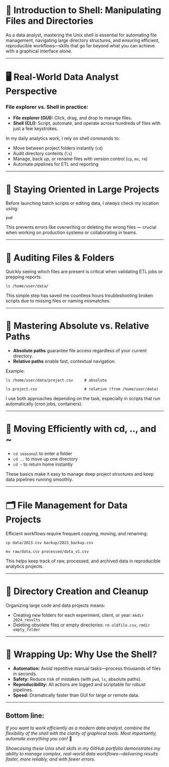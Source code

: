 # 🐚 Introduction to Shell: Manipulating Files and Directories

As a data analyst, mastering the Unix shell is essential for automating file management, navigating large directory structures, and ensuring efficient, reproducible workflows—skills that go far beyond what you can achieve with a graphical interface alone.

---

# 🖥️ Real-World Data Analyst Perspective
### File explorer vs. Shell in practice:
  * **File explorer (GUI):** Click, drag, and drop to manage files.
  * **Shell (CLI):** Script, automate, and operate across hundreds of files with just a few keystrokes.

In my daily analytics work, I rely on shell commands to:
  * Move between project folders instantly (```cd```)
  * Audit directory contents (```ls```)
  * Manage, back up, or rename files with version control (```cp```, ```mv```, ```rm```)
  * Automate pipelines for ETL and reporting

---

# 📂 Staying Oriented in Large Projects
Before launching batch scripts or editing data, I *always* check my location using: 

```pwd```

This prevents errors like overwriting or deleting the wrong files — crucial when working on production systems or collaborating in teams.

---

# 📝 Auditing Files & Folders
Quickly seeing which files are present is critical when validating ETL jobs or prepping reports:

```ls /home/user/data/```

This simple step has saved me countless hours troubleshooting broken scripts due to missing files or naming mismatches.

---

# 📁 Mastering Absolute vs. Relative Paths
  * **Absolute paths** guarantee file access regardless of your current directory.
  * **Relative paths** enable fast, contextual navigation.

Example:

```ls /home/user/data/project.csv     # absolute  ```

```ls project.csv                     # relative (from /home/user/data) ```

I use both approaches depending on the task, especially in scripts that run automatically (cron jobs, containers).

---

# 🔀 Moving Efficiently with cd, .., and ~
  * ```cd seasonal``` to enter a folder
  * ```cd ..``` to move up one directory
  * ```cd ~``` to return home instantly

These basics make it easy to manage deep project structures and keep data pipelines running smoothly.

---

# 🗂️ File Management for Data Projects
Efficient workflows require frequent copying, moving, and renaming:

```cp data/2023.csv backup/2023_backup.csv```

```mv raw/data.csv processed/data_v1.csv```

This helps keep track of raw, processed, and archived data in reproducible analytics projects.

---

# 🧹 Directory Creation and Cleanup
Organizing large code and data projects means:
  * Creating new folders for each experiment, client, or year: ```mkdir 2024_results```
  * Deleting obsolete files or empty directories: ```rm oldfile.csv```, ```rmdir empty_folder```

---

# 🏁 Wrapping Up: Why Use the Shell?
  * **Automation:** Avoid repetitive manual tasks—process thousands of files in seconds.
  * **Safety:** Reduce risk of mistakes (with ```pwd```, ```ls```, absolute paths).
  * **Reproducibility:** All actions are logged and scriptable for robust pipelines.
  * **Speed:** Dramatically faster than GUI for large or remote data.

---

## Bottom line:
*If you want to work efficiently as a modern data analyst, combine the flexibility of the shell with the clarity of graphical tools. Most importantly, automate everything you can!* 🚀

*Showcasing these Unix shell skills in my GitHub portfolio demonstrates my ability to manage complex, real-world data workflows—delivering results faster, more reliably, and with fewer errors.*
